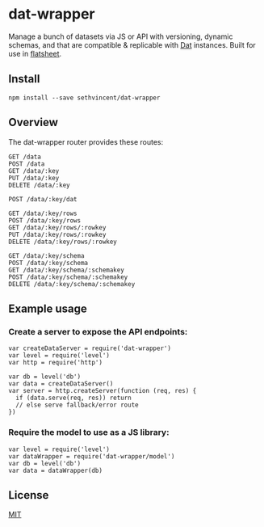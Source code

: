 # dat-wrapper

Manage a bunch of datasets via JS or API with versioning, dynamic schemas, and that are compatible & replicable with [Dat](http://dat-data.com) instances. Built for use in [flatsheet](http://github.com/flatsheet/flatsheet).

## Install

```
npm install --save sethvincent/dat-wrapper
```

## Overview

The dat-wrapper router provides these routes:

```
GET /data
POST /data
GET /data/:key
PUT /data/:key
DELETE /data/:key

POST /data/:key/dat

GET /data/:key/rows
POST /data/:key/rows
GET /data/:key/rows/:rowkey
PUT /data/:key/rows/:rowkey
DELETE /data/:key/rows/:rowkey

GET /data/:key/schema
POST /data/:key/schema
GET /data/:key/schema/:schemakey
POST /data/:key/schema/:schemakey
DELETE /data/:key/schema/:schemakey
```

## Example usage

### Create a server to expose the API endpoints:

```
var createDataServer = require('dat-wrapper')
var level = require('level')
var http = require('http')

var db = level('db')
var data = createDataServer()
var server = http.createServer(function (req, res) {
  if (data.serve(req, res)) return
  // else serve fallback/error route
})
```

### Require the model to use as a JS library:

```
var level = require('level')
var dataWrapper = require('dat-wrapper/model')
var db = level('db')
var data = dataWrapper(db)
```

## License

[MIT](LICENSE.md)
